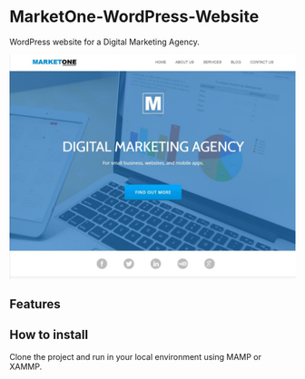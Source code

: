 # MarketOne-WordPress-Website
WordPress website for a Digital Marketing Agency.

![readme01](readme01.JPG "readme01")

## Features

## How to install

Clone the project and run in your local environment using MAMP or XAMMP.


